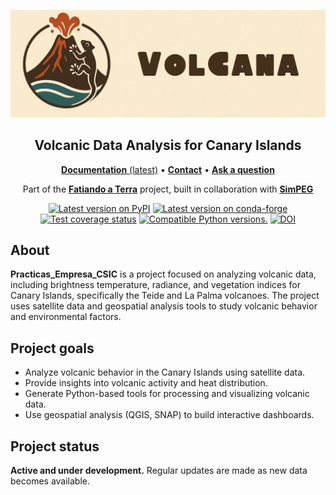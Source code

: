 <p align="center">
  <img src="https://raw.githubusercontent.com/Jesus-Javier-code/Practicas_Empresa_CSIC/main/04_web/images/Banner_Volcana.png" alt="Volcano Banner" width="800">
</p>

<h2 align="center">Volcanic Data Analysis for Canary Islands</h2>

<p align="center">
  <a href="https://github.com/Jesus-Javier-code/Practicas_Empresa_CSIC"><strong>Documentation</strong> (latest)</a> •
  <a href="https://www.fatiando.org/contact/"><strong>Contact</strong></a> •
  <a href="https://github.com/Jesus-Javier-code/Practicas_Empresa_CSIC/discussions"><strong>Ask a question</strong></a>
</p>

<p align="center">
  Part of the <a href="https://www.fatiando.org"><strong>Fatiando a Terra</strong></a> project, built in collaboration with <a href="https://simpeg.xyz"><strong>SimPEG</strong></a>
</p>

<p align="center">
  <a href="https://pypi.python.org/pypi/Practicas_Empresa_CSIC"><img src="http://img.shields.io/pypi/v/Practicas_Empresa_CSIC.svg?style=flat-square" alt="Latest version on PyPI"></a>
  <a href="https://github.com/conda-forge/Practicas_Empresa_CSIC-feedstock"><img src="https://img.shields.io/conda/vn/conda-forge/Practicas_Empresa_CSIC.svg?style=flat-square" alt="Latest version on conda-forge"></a>
  <a href="https://codecov.io/gh/Jesus-Javier-code/Practicas_Empresa_CSIC"><img src="https://img.shields.io/codecov/c/github/Jesus-Javier-code/Practicas_Empresa_CSIC/main.svg?style=flat-square" alt="Test coverage status"></a>
  <a href="https://pypi.python.org/pypi/Practicas_Empresa_CSIC"><img src="https://img.shields.io/pypi/pyversions/Practicas_Empresa_CSIC.svg?style=flat-square" alt="Compatible Python versions."></a>
  <a href="https://doi.org/10.5281/zenodo.7851747"><img src="https://img.shields.io/badge/doi-10.5281%2Fzenodo.7851747-blue?style=flat-square" alt="DOI"></a>
</p>

## About
**Practicas_Empresa_CSIC** is a project focused on analyzing volcanic data, including brightness temperature, radiance, and vegetation indices for Canary Islands, specifically the Teide and La Palma volcanoes. The project uses satellite data and geospatial analysis tools to study volcanic behavior and environmental factors.

## Project goals
- Analyze volcanic behavior in the Canary Islands using satellite data.
- Provide insights into volcanic activity and heat distribution.
- Generate Python-based tools for processing and visualizing volcanic data.
- Use geospatial analysis (QGIS, SNAP) to build interactive dashboards.

## Project status
**Active and under development.** Regular updates are made as new data becomes available.


